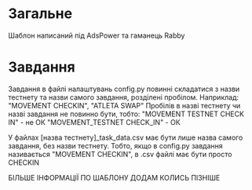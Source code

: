 # Загальне
Шаблон написаний під AdsPower та гаманець Rabby

# Завдання
Завдання в файлі налаштувань config.py повинні складатися з назви тестнету та назви самого завдання, розділені пробілом.
Наприклад: "MOVEMENT CHECKIN", "ATLETA SWAP"
Пробілів в назві тестнету чи назві завдання не повинно бути, тобто:
"MOVEMENT TESTNET CHECK IN" - не ОК
"MOVEMENT_TESTNET CHECK_IN" - ОК

У файлах [назва тестнету]_task_data.csv має бути лише назва самого завдання, без назви тестнету.
Тобто, якщо в config.py завдання називається "MOVEMENT CHECKIN", в .csv файлі має бути просто CHECKIN


БІЛЬШЕ ІНФОРМАЦІЇ ПО ШАБЛОНУ ДОДАМ КОЛИСЬ ПІЗНІШЕ